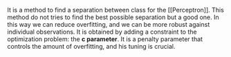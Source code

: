It is a method to find a separation between class for the [[Perceptron]].
This method do not tries to find the best possible separation but a good one. 
In this way we can reduce overfitting, and we can be more robust against individual observations.
It is obtained by adding a constraint to the optimization problem: the __c parameter__.
It is a penalty parameter that controls the amount of overfitting, and his tuning is crucial.


